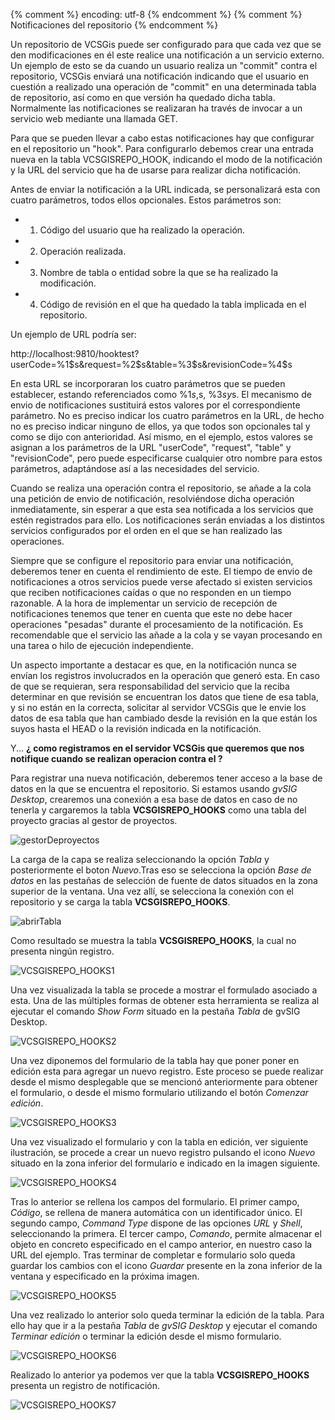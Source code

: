 {% comment %} encoding: utf-8 {% endcomment %}
{% comment %} Notificaciones del repositorio {% endcomment %} 

Un repositorio de VCSGis puede ser configurado para que cada vez que se den modificaciones en él este realice una notificación a un servicio externo. Un ejemplo de esto se da cuando un usuario realiza un "commit" contra el repositorio, VCSGis enviará una notificación indicando que el usuario en cuestión a realizado una operación de "commit" en una determinada tabla de repositorio, así como en que versión ha quedado dicha tabla. Normalmente las notificaciones se realizaran ha través de invocar a un servicio web mediante una llamada GET.

Para que se pueden llevar a cabo estas notificaciones hay que configurar en el repositorio un "hook". Para configurarlo debemos crear una entrada nueva en la tabla VCSGISREPO_HOOK, indicando el modo de la notificación y la URL del servicio que ha de usarse para realizar dicha notificación.

Antes de enviar la notificación a la URL indicada, se personalizará esta con cuatro parámetros, todos ellos opcionales. Estos parámetros son:

* 1. Código del usuario que ha realizado la operación.
* 2. Operación realizada.
* 3. Nombre de tabla o entidad sobre la que se ha realizado la modificación.
* 4. Código de revisión en el que ha quedado la tabla implicada en el repositorio.

Un ejemplo de URL podría ser:

  http://localhost:9810/hooktest?userCode=%1$s&request=%2$s&table=%3$s&revisionCode=%4$s

En esta URL se incorporaran los cuatro parámetros que se pueden establecer, estando referenciados como %1$s, %2$s, %3$s y %4$s. El mecanismo de envio de notificaciones sustituirá estos valores por el correspondiente parámetro. No es preciso indicar los cuatro parámetros en la URL, de hecho no es preciso indicar ninguno de ellos, ya que todos son opcionales tal y como se dijo con anterioridad. Así mismo, en el ejemplo, estos valores se asignan a los parámetros de la URL "userCode", "request", "table" y "revisionCode", pero puede especificarse cualquier otro nombre para estos parámetros, adaptándose así a las necesidades del servicio.

Cuando se realiza una operación contra el repositorio, se añade a la cola una petición de envio de notificación, resolviéndose dicha operación inmediatamente, sin esperar a que esta sea notificada a los servicios que estén registrados para ello. Los notificaciones serán enviadas a los distintos servicios configurados por el orden en el que se han realizado las operaciones.

Siempre que se configure el repositorio para enviar una notificación, deberemos tener en cuenta el rendimiento de este. El tiempo de envio de notificaciones a otros servicios puede verse afectado si existen servicios que reciben notificaciones caídas o que no responden en un tiempo razonable. A la hora de implementar un servicio de recepción de notificaciones tenemos que tener en cuenta que este no debe hacer operaciones "pesadas" durante el procesamiento de la notificación. Es recomendable que el servicio las añade a la cola y se vayan procesando en una tarea o hilo de ejecución independiente.

Un aspecto importante a destacar es que, en la notificación nunca se envían los registros involucrados en la operación que generó esta. En caso de que se requieran, sera responsabilidad del servicio que la reciba determinar en que revisión se encuentran los datos que tiene de esa tabla, y si no están en la correcta, solicitar al servidor VCSGis que le envie los datos de esa tabla que han cambiado desde la revisión en la que están los suyos hasta el HEAD o la revisión indicada en la notificación.

Y... **¿ como registramos en el servidor VCSGis que queremos que nos notifique cuando se realizan operacion contra el ?**

Para registrar una nueva notificación, deberemos tener acceso a la base de datos en la que se encuentra el repositorio. Si estamos usando *gvSIG Desktop*, crearemos una conexión a esa base de datos en caso de no tenerla y cargaremos la tabla **VCSGISREPO_HOOKS** como una tabla del proyecto gracias al gestor de proyectos.

![gestorDeproyectos](img/5_gestor_de_proyeccto.png)

La carga de la capa se realiza seleccionando la opción *Tabla* y posteriormente el boton *Nuevo*.Tras eso se selecciona la opción *Base de datos* en las pestañas de selección de fuente de datos situados en la zona superior de la ventana. Una vez allí, se selecciona la conexión con el repositorio y se carga la tabla **VCSGISREPO_HOOKS**.

![abrirTabla](img/6_load_hooks_table.png)

Como resultado se muestra la tabla **VCSGISREPO_HOOKS**, la cual no presenta ningún registro.

![VCSGISREPO_HOOKS1](img/7_hooks_table_vacia.png)

Una vez visualizada la tabla se procede a mostrar el formulado asociado a esta. Una de las múltiples formas de obtener esta herramienta se realiza al ejecutar el comando *Show Form* situado en la pestaña *Tabla* de gvSIG Desktop.

![VCSGISREPO_HOOKS2](img/8_show_form.png)

Una vez diponemos del formulario de la tabla hay que poner poner en edición esta para agregar un nuevo registro. Este proceso se puede realizar desde el mismo desplegable que se mencionó anteriormente para obtener el formulario, o desde el mismo formulario utilizando el botón *Comenzar edición*.

![VCSGISREPO_HOOKS3](img/9_comenzar_edicion_tabla.png)

Una vez visualizado el formulario y con la tabla en edición, ver siguiente ilustración, se procede a crear un nuevo registro pulsando el icono *Nuevo* situado en la zona inferior del formulario e indicado en la imagen siguiente.

![VCSGISREPO_HOOKS4](img/10_nuevo_reg_tabla.png)

Tras lo anterior se rellena los campos del formulario. El primer campo, *Código*, se rellena de manera automática con un identificador único. El segundo campo, *Command Type* dispone de las opciones *URL* y *Shell*, seleccionando la primera. El tercer campo, *Comando*, permite almacenar el objeto en concreto especificado en el campo anterior, en nuestro caso la URL del ejemplo. Tras terminar de completar e formulario solo queda guardar los cambios con el icono *Guardar* presente en la zona inferior de la ventana y especificado en la próxima imagen.

![VCSGISREPO_HOOKS5](img/11_save_reg_tabla.png)

Una vez realizado lo anterior solo queda terminar la edición de la tabla. Para ello hay que ir a la pestaña *Tabla* de *gvSIG Desktop* y ejecutar el comando *Terminar edición* o terminar la edición desde el mismo formulario.

![VCSGISREPO_HOOKS6](img/12_terminar_edicion_tabla.png)

Realizado lo anterior ya podemos ver que la tabla **VCSGISREPO_HOOKS** presenta un registro de notificación.

![VCSGISREPO_HOOKS7](img/13_hooks_table.png)

